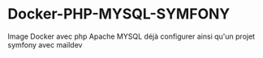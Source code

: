 # Docker-PHP-MYSQL-SYMFONY
Image Docker avec php Apache MYSQL déjà configurer ainsi qu'un projet symfony avec maildev
